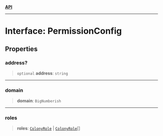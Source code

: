 [**API**](../README.md)

***

# Interface: PermissionConfig

## Properties

### address?

> `optional` **address**: `string`

***

### domain

> **domain**: `BigNumberish`

***

### roles

> **roles**: [`ColonyRole`](../enumerations/ColonyRole.md) \| [`ColonyRole`](../enumerations/ColonyRole.md)[]
